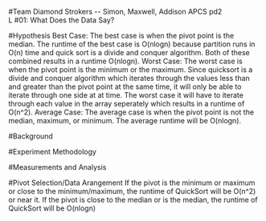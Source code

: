 #Team Diamond Strokers -- Simon, Maxwell, Addison </h6> 
APCS pd2 </br>
L #01: What Does the Data Say? </h4> </br>

#Hypothesis
Best Case: The best case is when the pivot point is the median. The runtime of the best case is O(nlogn) because partition runs in O(n) time and quick sort is a divide and conquer algorithm. Both of these combined results in a runtime O(nlogn). 
Worst Case: The worst case is when the pivot point is the minimum or the maximum. Since quicksort is a divide and conquer algorithm which iterates through the values less than and greater than the pivot point at the same time, it will only be able to iterate through one side at at time. The worst case it will have to iterate through each value in the array seperately which results in a runtime of O(n^2).
Average Case: The average case is when the pivot point is not the median, maximum, or minimum. The average runtime will be O(nlogn). 

#Background

#Experiment Methodology

#Measurements and Analysis 

#Pivot Selection/Data Arangement
If the pivot is the minimum or maximum or close to the minimum/maximum, the runtime of QuickSort will be O(n^2) or near it. 
If the pivot is close to the median or is the median, the runtime of QuickSort will be O(nlogn)


